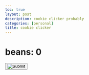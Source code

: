 ```yaml
---
toc: true
layout: post
description: cookie clicker probably 
categories: [personal]
title: cookie clicker
---
```


<html>
<h1>beans: <b id="beanCount">0</b></h1>
<button onclick="addBeans()"> <input name="beancan" type="Image" src="{{site.baseurl}}/images/beancan.png"> </button>
<script>
    var beans = 0
    function addBeans() {
         beans += 1
    document.getElementById('beanCount').innerHTML = beans   
    }
      
</script>
</html>


<!---
<html>
<h1>Cookies: <b id="cookieCount">0</b></h1>
<button onclick="addCookie()">theoretical cookie</button>
<script>
    var cookies = 0
    function addCookie() {
        cookies += 1
        document.getElementById('cookieCount').innerHTML = Cookies
    }
</script>
</html>



--->





